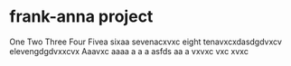 # frank-anna project
One
Two
Three
Four
Fivea
sixaa
sevenacxvxc
eight
tenavxcxdasdgdvxcv
elevengdgdvxxcvx
Aaavxc
aaaa
a
a
a
asfds
aa
a
vxvxc
vxc
xvxc
